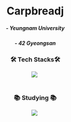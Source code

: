 <h1 align="center">Carpbreadj</h1>

<h5 align="center">
- Yeungnam University
<h5 align="center">
- 42 Gyeongsan
</h5>

  
<h3 align="center">🛠 Tech Stacks🛠</h3>

<div align="center">
  <img src="https://img.shields.io/badge/c-A8B9CC.svg?style=for-the-badge&logo=c&logoColor=black" />&nbsp
</div>

<br>

<h3 align="center">📚 Studying 📚</h3>
<div align="center">
  <img src="https://img.shields.io/badge/java-%23ED8B00.svg?style=for-the-badge&logo=openjdk&logoColor=white" />&nbsp
</div>
<br>
<div align="center">
</a>

